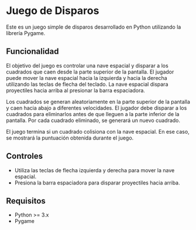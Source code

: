 # Juego de Disparos

Este es un juego simple de disparos desarrollado en Python utilizando la librería Pygame.

## Funcionalidad

El objetivo del juego es controlar una nave espacial y disparar a los cuadrados que caen desde la parte superior de la pantalla. El jugador puede mover la nave espacial hacia la izquierda y hacia la derecha utilizando las teclas de flecha del teclado. La nave espacial dispara proyectiles hacia arriba al presionar la barra espaciadora.

Los cuadrados se generan aleatoriamente en la parte superior de la pantalla y caen hacia abajo a diferentes velocidades. El jugador debe disparar a los cuadrados para eliminarlos antes de que lleguen a la parte inferior de la pantalla. Por cada cuadrado eliminado, se generará un nuevo cuadrado.

El juego termina si un cuadrado colisiona con la nave espacial. En ese caso, se mostrará la puntuación obtenida durante el juego.

## Controles

- Utiliza las teclas de flecha izquierda y derecha para mover la nave espacial.
- Presiona la barra espaciadora para disparar proyectiles hacia arriba.

## Requisitos

- Python >= 3.x
- Pygame
